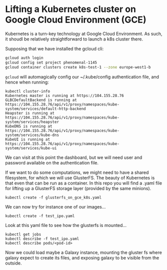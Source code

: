 # Lifting a Kubernetes cluster on Google Cloud Environment (GCE)

Kubernetes is a turn-key technology at Google Cloud Environment. As such, it shoudl be relatively straightforward to launch a k8s cluster there.

Supposing that we have installed the gcloud cli:
```bash
gcloud auth login
gcloud config set project phenomenal-1145
gcloud container clusters create k8s-test-1 --zone europe-west1-b
```

`gcloud` will automagically config our ~/.kube/config authentication file, and hence when running:
```
kubectl cluster-info
Kubernetes master is running at https://104.155.28.76
GLBCDefaultBackend is running at https://104.155.28.76/api/v1/proxy/namespaces/kube-system/services/default-http-backend
Heapster is running at https://104.155.28.76/api/v1/proxy/namespaces/kube-system/services/heapster
KubeDNS is running at https://104.155.28.76/api/v1/proxy/namespaces/kube-system/services/kube-dns
KubeUI is running at https://104.155.28.76/api/v1/proxy/namespaces/kube-system/services/kube-ui
```

We can visit at this point the dashboard, but we will need user and password available on the authentication file.

If we want to do some computations, we might need to have a shared filesystem, for which we will use GlusterFS. The beauty of Kubernetes is that even that can be run as a container. In this repo you will find a .yaml file for lifting up a GlusterFS storage layer (provided by the same minions).

```
kubectl create -f glusterfs_on_gce_k8s.yaml
```

We can now try for instance one of our images...

```
kubectl create -f test_ipo.yaml
```

Look at this yaml file to see how the glusterfs is mounted...

```
kubectl get jobs
kubectl describe -f test_ipo.yaml
kubectl describe pods/<pod-id>
```

Now we could load maybe a Galaxy instance, mounting the gluster fs where galaxy expect to create its files, and exposing galaxy to be visible from the outside.



